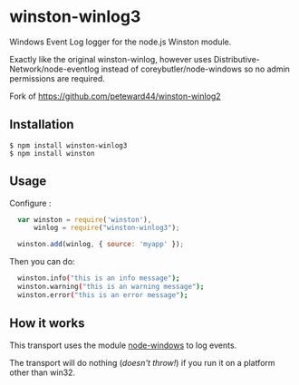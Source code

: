 # winston-winlog3

Windows Event Log logger for the node.js Winston module.

Exactly like the original winston-winlog, however uses Distributive-Network/node-eventlog instead of coreybutler/node-windows so no admin permissions are required.

Fork of https://github.com/peteward44/winston-winlog2

## Installation

    $ npm install winston-winlog3
    $ npm install winston


## Usage

Configure :

```js
  var winston = require('winston'),
      winlog = require("winston-winlog3");

  winston.add(winlog, { source: 'myapp' });
```

Then you can do:

```bash
  winston.info("this is an info message");
  winston.warning("this is an warning message");
  winston.error("this is an error message");
```


## How it works

This transport uses the module [node-windows](https://github.com/coreybutler/node-windows) to log events. 

The transport will do nothing (*doesn't throw!*) if you run it on a platform other than win32.
